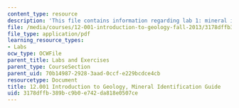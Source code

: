 ```yaml
---
content_type: resource
description: 'This file contains information regarding lab 1: mineral identification.'
file: /media/courses/12-001-introduction-to-geology-fall-2013/3178dffb389bc9b0e742da818e0507ce_MIT12_001F13_Lab1_Instrctn.pdf
file_type: application/pdf
learning_resource_types:
- Labs
ocw_type: OCWFile
parent_title: Labs and Exercises
parent_type: CourseSection
parent_uid: 70b14987-2928-3aad-0ccf-e229bcdce4cb
resourcetype: Document
title: 12.001 Introduction to Geology, Mineral Identification Guide
uid: 3178dffb-389b-c9b0-e742-da818e0507ce
---
```

